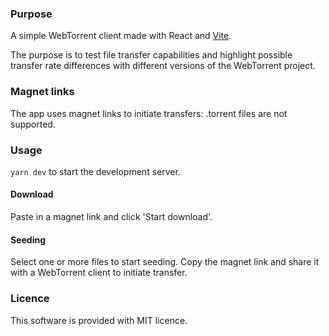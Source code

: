 ### Purpose
A simple WebTorrent client made with React and [Vite](https://vitejs.dev).

The purpose is to test file transfer capabilities and highlight possible transfer rate differences with different versions of the WebTorrent project.

### Magnet links
The app uses magnet links to initiate transfers: .torrent files are not supported.

### Usage
`yarn dev` to start the development server.

#### Download
Paste in a magnet link and click 'Start download'.

#### Seeding
Select one or more files to start seeding. Copy the magnet link and share it with a WebTorrent client to initiate transfer.

### Licence
This software is provided with MIT licence.
